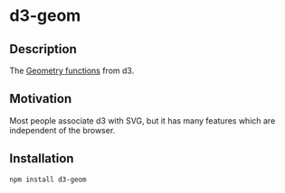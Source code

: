 # d3-geom #

## Description ##
The [Geometry functions](https://github.com/mbostock/d3/wiki/Geometry) from d3.

## Motivation ##
Most people associate d3 with SVG, but it has many features which are independent of the browser.

## Installation ##
`npm install d3-geom`
